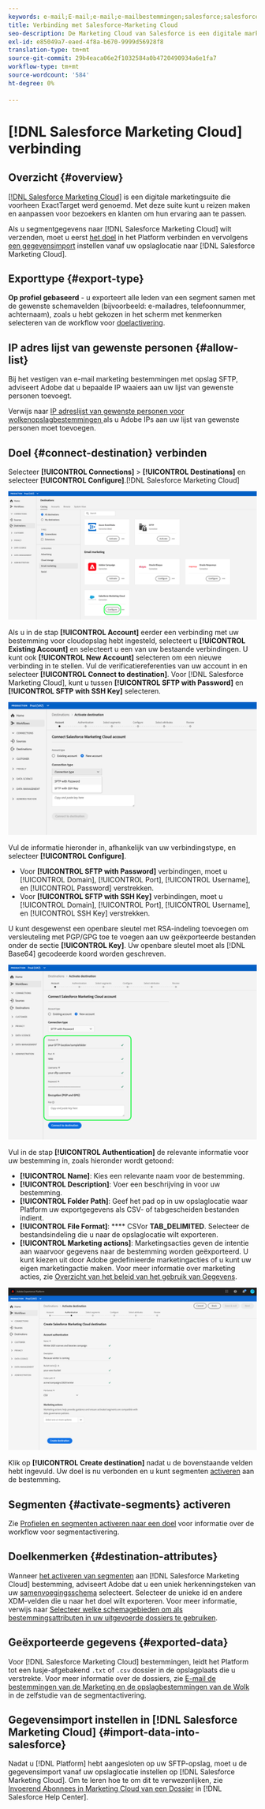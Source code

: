 ```yaml
---
keywords: e-mail;E-mail;e-mail;e-mailbestemmingen;salesforce;salesforce bestemming
title: Verbinding met Salesforce-Marketing Cloud
seo-description: De Marketing Cloud van Salesforce is een digitale marketing reeks die vroeger als ExactTarget wordt bekend die u toestaat om reizen voor bezoekers en klanten te bouwen en aan te passen om hun ervaring te personaliseren.
exl-id: e85049a7-eaed-4f8a-b670-9999d56928f8
translation-type: tm+mt
source-git-commit: 29b4eaca06e2f1032584a0b4720490934a6e1fa7
workflow-type: tm+mt
source-wordcount: '584'
ht-degree: 0%

---
```


# [!DNL Salesforce Marketing Cloud] verbinding

## Overzicht {#overview}

[[!DNL Salesforce Marketing Cloud]](https://www.salesforce.com/products/marketing-cloud/email-marketing/) is een digitale marketingsuite die voorheen ExactTarget werd genoemd. Met deze suite kunt u reizen maken en aanpassen voor bezoekers en klanten om hun ervaring aan te passen.

Als u segmentgegevens naar [!DNL Salesforce Marketing Cloud] wilt verzenden, moet u eerst [het doel](#connect-destination) in het Platform verbinden en vervolgens [een gegevensimport](#import-data-into-salesforce) instellen vanaf uw opslaglocatie naar [!DNL Salesforce Marketing Cloud].

## Exporttype {#export-type}

**Op profiel gebaseerd**  - u exporteert alle leden van een segment samen met de gewenste schemavelden (bijvoorbeeld: e-mailadres, telefoonnummer, achternaam), zoals u hebt gekozen in het scherm met kenmerken selecteren van de workflow voor  [doelactivering](../../ui/activate-destinations.md#select-attributes).

## IP adres lijst van gewenste personen {#allow-list}

Bij het vestigen van e-mail marketing bestemmingen met opslag SFTP, adviseert Adobe dat u bepaalde IP waaiers aan uw lijst van gewenste personen toevoegt.

Verwijs naar [IP adreslijst van gewenste personen voor wolkenopslagbestemmingen ](../cloud-storage/ip-address-allow-list.md) als u Adobe IPs aan uw lijst van gewenste personen moet toevoegen.

## Doel {#connect-destination} verbinden

Selecteer **[!UICONTROL Connections]** > **[!UICONTROL Destinations]** en selecteer **[!UICONTROL Configure]**.[!DNL Salesforce Marketing Cloud]

![Verbinding maken met Salesforce](../../assets/catalog/email-marketing/salesforce/catalog.png)

Als u in de stap **[!UICONTROL Account]** eerder een verbinding met uw bestemming voor cloudopslag hebt ingesteld, selecteert u **[!UICONTROL Existing Account]** en selecteert u een van uw bestaande verbindingen. U kunt ook **[!UICONTROL New Account]** selecteren om een nieuwe verbinding in te stellen. Vul de verificatiereferenties van uw account in en selecteer **[!UICONTROL Connect to destination]**. Voor [!DNL Salesforce Marketing Cloud], kunt u tussen **[!UICONTROL SFTP with Password]** en **[!UICONTROL SFTP with SSH Key]** selecteren.

![Connect Salesforce-Marketing Cloud-account](../../assets/catalog/email-marketing/salesforce/connection-type.png)

Vul de informatie hieronder in, afhankelijk van uw verbindingstype, en selecteer **[!UICONTROL Configure]**.

- Voor **[!UICONTROL SFTP with Password]** verbindingen, moet u [!UICONTROL Domain], [!UICONTROL Port], [!UICONTROL Username], en [!UICONTROL Password] verstrekken.
- Voor **[!UICONTROL SFTP with SSH Key]** verbindingen, moet u [!UICONTROL Domain], [!UICONTROL Port], [!UICONTROL Username], en [!UICONTROL SSH Key] verstrekken.

U kunt desgewenst een openbare sleutel met RSA-indeling toevoegen om versleuteling met PGP/GPG toe te voegen aan uw geëxporteerde bestanden onder de sectie **[!UICONTROL Key]**. Uw openbare sleutel moet als [!DNL Base64] gecodeerde koord worden geschreven.

![Salesforce-informatie invullen](../../assets/catalog/email-marketing/salesforce/account-info.png)

Vul in de stap **[!UICONTROL Authentication]** de relevante informatie voor uw bestemming in, zoals hieronder wordt getoond:
- **[!UICONTROL Name]**: Kies een relevante naam voor de bestemming.
- **[!UICONTROL Description]**: Voer een beschrijving in voor uw bestemming.
- **[!UICONTROL Folder Path]**: Geef het pad op in uw opslaglocatie waar Platform uw exportgegevens als CSV- of tabgescheiden bestanden indient.
- **[!UICONTROL File Format]**:  **** CSVor  **TAB_DELIMITED**. Selecteer de bestandsindeling die u naar de opslaglocatie wilt exporteren.
- **[!UICONTROL Marketing actions]**: Marketingsacties geven de intentie aan waarvoor gegevens naar de bestemming worden geëxporteerd. U kunt kiezen uit door Adobe gedefinieerde marketingacties of u kunt uw eigen marketingactie maken. Voor meer informatie over marketing acties, zie [Overzicht van het beleid van het gebruik van Gegevens](../../../data-governance/policies/overview.md).

<!--

Commenting out Amazon S3 bucket part for now until support is clarified

- **[!UICONTROL Bucket name]**: Your Amazon S3 bucket, where Platform will deposit the data export. Your input must be between 3 and 63 characters long. Must begin and end with a letter or number. Must contain only lowercase letters, numbers, or hyphens ( - ). Must not be formatted as an IP address (for example, 192.100.1.1).

-->

![Basisinformatie over Salesforce](../../assets/catalog/email-marketing/salesforce/basic-information.png)

Klik op **[!UICONTROL Create destination]** nadat u de bovenstaande velden hebt ingevuld. Uw doel is nu verbonden en u kunt segmenten [activeren](../../ui/activate-destinations.md) aan de bestemming.

## Segmenten {#activate-segments} activeren

Zie [Profielen en segmenten activeren naar een doel](../../ui/activate-destinations.md) voor informatie over de workflow voor segmentactivering.

## Doelkenmerken {#destination-attributes}

Wanneer [het activeren van segmenten](../../ui/activate-destinations.md) aan [!DNL Salesforce Marketing Cloud] bestemming, adviseert Adobe dat u een uniek herkenningsteken van uw [samenvoegingsschema](../../../profile/home.md#profile-fragments-and-union-schemas) selecteert. Selecteer de unieke id en andere XDM-velden die u naar het doel wilt exporteren. Voor meer informatie, verwijs naar [Selecteer welke schemagebieden om als bestemmingsattributen in uw uitgevoerde dossiers te gebruiken](./overview.md#destination-attributes).

## Geëxporteerde gegevens {#exported-data}

Voor [!DNL Salesforce Marketing Cloud] bestemmingen, leidt het Platform tot een lusje-afgebakend `.txt` of `.csv` dossier in de opslagplaats die u verstrekte. Voor meer informatie over de dossiers, zie [E-mail de bestemmingen van de Marketing en de opslagbestemmingen van de Wolk](../../ui/activate-destinations.md#esp-and-cloud-storage) in de zelfstudie van de segmentactivering.

## Gegevensimport instellen in [!DNL Salesforce Marketing Cloud] {#import-data-into-salesforce}

Nadat u [!DNL Platform] hebt aangesloten op uw SFTP-opslag, moet u de gegevensimport vanaf uw opslaglocatie instellen op [!DNL Salesforce Marketing Cloud]. Om te leren hoe te om dit te verwezenlijken, zie [Invoerend Abonnees in Marketing Cloud van een Dossier](https://help.salesforce.com/articleView?id=mc_es_import_subscribers_from_file.htm&amp;type=5) in [!DNL Salesforce Help Center].
